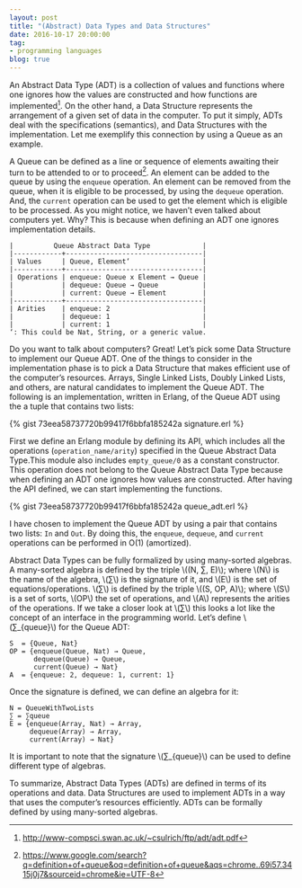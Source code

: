 ```yaml
---
layout: post
title: "(Abstract) Data Types and Data Structures"
date: 2016-10-17 20:00:00
tag:
- programming languages
blog: true
---
```


An Abstract Data Type (ADT) is a collection of values and functions
where one ignores how the values are constructed and how functions are
implemented[^1]. On the other hand, a Data Structure represents the
arrangement of a given set of data in the computer. To put it simply,
ADTs deal with the specifications (semantics), and Data Structures
with the implementation. Let me exemplify this connection by using a
Queue as an example.

[^1]: http://www-compsci.swan.ac.uk/~csulrich/ftp/adt/adt.pdf

A Queue can be defined as a line or sequence of elements awaiting
their turn to be attended to or to proceed[^2]. An element can be added to
the queue by using the `enqueue` operation. An element can be removed
from the queue, when it is eligible to be processed, by using the
`dequeue` operation. And, the `current` operation can be used to get
the element which is eligible to be processed.  As you might notice,
we haven’t even talked about computers yet. Why? This is because when
defining an ADT one ignores implementation details.

[^2]:https://www.google.com/search?q=definition+of+queue&oq=definition+of+queue&aqs=chrome..69i57.3415j0j7&sourceid=chrome&ie=UTF-8

```org-mode
|          Queue Abstract Data Type             |
|------------+----------------------------------|
| Values     | Queue, Element‘                  |
|------------+----------------------------------|
| Operations | enqueue: Queue x Element → Queue |
|            | dequeue: Queue → Queue           |
|            | current: Queue → Element         |
|------------+----------------------------------|
| Arities    | enqueue: 2                       |
|            | dequeue: 1                       |
|            | current: 1                       |
‘: This could be Nat, String, or a generic value.
```

Do you want to talk about computers? Great! Let’s pick some Data
Structure to implement our Queue ADT. One of the things to consider in
the implementation phase is to pick a Data Structure that makes
efficient use of the computer’s resources. Arrays, Single Linked
Lists, Doubly Linked Lists, and others, are natural candidates to
implement the Queue ADT. The following is an implementation, written
in Erlang, of the Queue ADT using the a tuple that contains two lists:

{% gist 73eea58737720b99417f6bbfa185242a signature.erl %}

First we define an Erlang module by defining its API, which includes
all the operations (`operation_name/arity`) specified in the Queue
Abstract Data Type.This module also includes `empty_queue/0` as a
constant constructor. This operation does not belong to the Queue
Abstract Data Type because when defining an ADT one ignores how values
are constructed. After having the API defined, we can start
implementing the functions.

{% gist 73eea58737720b99417f6bbfa185242a queue_adt.erl %}

I have chosen to implement the Queue ADT by using a pair that contains
two lists: `In` and `Out`.  By doing this, the `enqueue`, `dequeue`,
and `current` operations can be performed in O(1) (amortized).

Abstract Data Types can be fully formalized by using many-sorted
algebras.  A many-sorted algebra is defined by the triple \\((N, ∑,
E)\\); where \\(N\\) is the name of the algebra, \\(∑\\) is the
signature of it, and \\(E\\) is the set of equations/operations.
\\(∑\\) is defined by the triple \\((S, OP, A)\\); where \\(S\\) is a
set of sorts, \\(OP\\) the set of operations, and \\(A\\) represents
the arities of the operations.  If we take a closer look at \\(∑\\)
this looks a lot like the concept of an interface in the programming
world.  Let’s define \\(∑_{queue}\\) for the Queue ADT:

```
S  = {Queue, Nat}
OP = {enqueue(Queue, Nat) → Queue,
      dequeue(Queue) → Queue,
      current(Queue) → Nat}
A  = {enqueue: 2, dequeue: 1, current: 1}
```

Once the signature is defined, we can define an algebra for it:

```
N = QueueWithTwoLists
∑ = ∑queue
E = {enqueue(Array, Nat) → Array,
     dequeue(Array) → Array,
     current(Array) → Nat}
```

It is important to note that the signature \\(∑_{queue}\\) can be used to define different type of algebras.

To summarize, Abstract Data Types (ADTs) are defined in terms of its
operations and data.  Data Structures are used to implement ADTs in a
way that uses the computer’s resources efficiently.  ADTs can be
formally defined by using many-sorted algebras.
